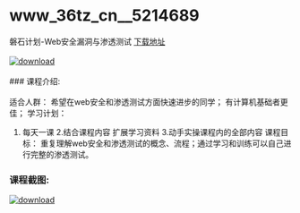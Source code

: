 # www_36tz_cn__5214689
磐石计划-Web安全漏洞与渗透测试
[下载地址](http://www.36tz.cn/article/5214689 "下载地址")
<br/></br>[![download](http://36tz.cn/muke_img/2020_08_1-3-300x98.png "下载地址")](http://www.36tz.cn/article/5214689 "下载地址")
<br/></br>### 课程介绍:<br/></br>适合人群：
希望在web安全和渗透测试方面快速进步的同学；
有计算机基础者更佳；
学习计划：
1. 每天一课
2.结合课程内容 扩展学习资料
3.动手实操课程内的全部内容
课程目标：
重复理解web安全和渗透测试的概念、流程；通过学习和训练可以自己进行完整的渗透测试。

### 课程截图:
[![download](http://36tz.cn/muke_img/2020_08_2-3.png "下载地址")](http://www.36tz.cn/article/5214689 "下载地址")
